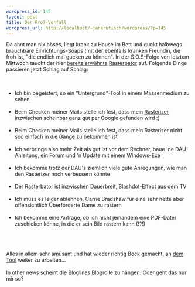 ```yaml
--- 
wordpress_id: 145
layout: post
title: Der Pro7-Vorfall
wordpress_url: http://localhost/~jankrutisch/wordpress/?p=145
---
```

Da ahnt man nix b&ouml;ses, liegt krank zu Hause im Bett und guckt halbwegs brauchbare Einrichtungs-Soaps (mit der ebenfalls kranken Freundin, die froh ist, "die endlich mal gucken zu k&ouml;nnen". In der S.O.S-Folge von letztem Mittwoch taucht der hier <a href="http://jan.krutisch.de/blog/item/39">bereits erw&auml;hnte</a> <a href="http://rasterbator.homokaasu.org">Rasterbator</a> auf. Folgende Dinge passieren jetzt Schlag auf Schlag:<br />
<br />
<ul><br />
<li>Ich bin begeistert, so ein "Untergrund"-Tool in einem Massenmedium zu sehen</li><br />
<li>Beim Checken meiner Mails stelle ich fest, dass mein <a href="http://www.rasterizer.de">Rasterizer</a> inzwischen scheinbar ganz gut per Google gefunden wird :)</li><br />
<li>Beim Checken meiner Mails stelle ich fest, dass mein Rasterizer nicht soo einfach in die G&auml;nge zu bekommen ist</li><br />
<li>Ich verbringe also mehr Zeit als gut ist vor dem Rechner, baue 'ne DAU-Anleitung, ein <a href="http://www.rasterizer.de/forum/">Forum</a> und 'n Update mit einem Windows-Exe</li><br />
<li> Ich bekomme trotz der DAU's ziemlich viele gute Anregungen, wie man den Rasterizer noch verbessern k&ouml;nnte</li><br />
<li> Der Rasterbator ist inzwischen Dauerbreit, Slashdot-Effect aus dem TV</li><br />
<li>Ich muss es leider ablehnen, Carrie Bradshaw f&uuml;r eine sehr nette aber offensichtlich &Uuml;berforderte Dame zu rastern</li><br />
<li>Ich bekomme eine Anfrage, ob ich nicht jemandem eine PDF-Datei zuschicken k&ouml;nne, in die er sein Bild rastern kann (!?!)</li><br />
</ul><br />
<br />
Alles in allem sehr am&uuml;sant und hat wieder richtig Bock gemacht, an <a href="http://www.rasterizer.de">dem Tool</a> weiter zu arbeiten...<br />
<br />
In other news scheint die Bloglines Blogrolle zu h&auml;ngen. Oder geht das nur mir so?
